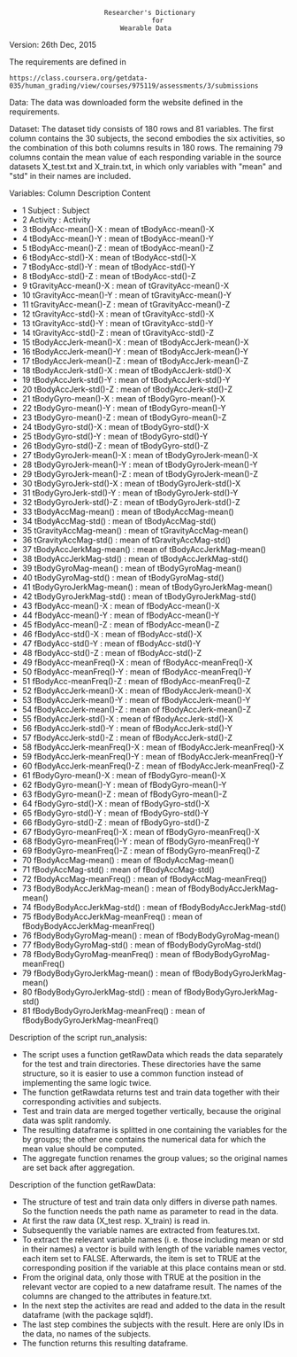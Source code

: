 							Researcher's Dictionary
										for
								Wearable Data
	
Version: 26th Dec, 2015	
								
The requirements are defined in 

	https://class.coursera.org/getdata-035/human_grading/view/courses/975119/assessments/3/submissions
	
Data:
The data was downloaded form the website defined in the requirements.

Dataset:
The dataset tidy consists of 180 rows and 81 variables. The first column contains the 30 subjects, the 
second embodies the six activities, so the combination of this both columns results in 180 rows. The 
remaining 79 columns contain the mean value of each responding variable in the source datasets
X_test.txt and X_train.txt, in which only variables with "mean" and "std" in their names are included.

Variables:
Column Description Content
- 1 Subject :  Subject
- 2 Activity :  Activity
- 3 tBodyAcc-mean()-X :  mean of tBodyAcc-mean()-X
- 4 tBodyAcc-mean()-Y :  mean of tBodyAcc-mean()-Y
- 5 tBodyAcc-mean()-Z :  mean of tBodyAcc-mean()-Z
- 6 tBodyAcc-std()-X :  mean of tBodyAcc-std()-X
- 7 tBodyAcc-std()-Y :  mean of tBodyAcc-std()-Y
- 8 tBodyAcc-std()-Z :  mean of tBodyAcc-std()-Z
- 9 tGravityAcc-mean()-X :  mean of tGravityAcc-mean()-X
- 10 tGravityAcc-mean()-Y :  mean of tGravityAcc-mean()-Y
- 11 tGravityAcc-mean()-Z :  mean of tGravityAcc-mean()-Z
- 12 tGravityAcc-std()-X :  mean of tGravityAcc-std()-X
- 13 tGravityAcc-std()-Y :  mean of tGravityAcc-std()-Y
- 14 tGravityAcc-std()-Z :  mean of tGravityAcc-std()-Z
- 15 tBodyAccJerk-mean()-X :  mean of tBodyAccJerk-mean()-X
- 16 tBodyAccJerk-mean()-Y :  mean of tBodyAccJerk-mean()-Y
- 17 tBodyAccJerk-mean()-Z :  mean of tBodyAccJerk-mean()-Z
- 18 tBodyAccJerk-std()-X :  mean of tBodyAccJerk-std()-X
- 19 tBodyAccJerk-std()-Y :  mean of tBodyAccJerk-std()-Y
- 20 tBodyAccJerk-std()-Z :  mean of tBodyAccJerk-std()-Z
- 21 tBodyGyro-mean()-X :  mean of tBodyGyro-mean()-X
- 22 tBodyGyro-mean()-Y :  mean of tBodyGyro-mean()-Y
- 23 tBodyGyro-mean()-Z :  mean of tBodyGyro-mean()-Z
- 24 tBodyGyro-std()-X :  mean of tBodyGyro-std()-X
- 25 tBodyGyro-std()-Y :  mean of tBodyGyro-std()-Y
- 26 tBodyGyro-std()-Z :  mean of tBodyGyro-std()-Z
- 27 tBodyGyroJerk-mean()-X :  mean of tBodyGyroJerk-mean()-X
- 28 tBodyGyroJerk-mean()-Y :  mean of tBodyGyroJerk-mean()-Y
- 29 tBodyGyroJerk-mean()-Z :  mean of tBodyGyroJerk-mean()-Z
- 30 tBodyGyroJerk-std()-X :  mean of tBodyGyroJerk-std()-X
- 31 tBodyGyroJerk-std()-Y :  mean of tBodyGyroJerk-std()-Y
- 32 tBodyGyroJerk-std()-Z :  mean of tBodyGyroJerk-std()-Z
- 33 tBodyAccMag-mean() :  mean of tBodyAccMag-mean()
- 34 tBodyAccMag-std() :  mean of tBodyAccMag-std()
- 35 tGravityAccMag-mean() :  mean of tGravityAccMag-mean()
- 36 tGravityAccMag-std() :  mean of tGravityAccMag-std()
- 37 tBodyAccJerkMag-mean() :  mean of tBodyAccJerkMag-mean()
- 38 tBodyAccJerkMag-std() :  mean of tBodyAccJerkMag-std()
- 39 tBodyGyroMag-mean() :  mean of tBodyGyroMag-mean()
- 40 tBodyGyroMag-std() :  mean of tBodyGyroMag-std()
- 41 tBodyGyroJerkMag-mean() :  mean of tBodyGyroJerkMag-mean()
- 42 tBodyGyroJerkMag-std() :  mean of tBodyGyroJerkMag-std()
- 43 fBodyAcc-mean()-X :  mean of fBodyAcc-mean()-X
- 44 fBodyAcc-mean()-Y :  mean of fBodyAcc-mean()-Y
- 45 fBodyAcc-mean()-Z :  mean of fBodyAcc-mean()-Z
- 46 fBodyAcc-std()-X :  mean of fBodyAcc-std()-X
- 47 fBodyAcc-std()-Y :  mean of fBodyAcc-std()-Y
- 48 fBodyAcc-std()-Z :  mean of fBodyAcc-std()-Z
- 49 fBodyAcc-meanFreq()-X :  mean of fBodyAcc-meanFreq()-X
- 50 fBodyAcc-meanFreq()-Y :  mean of fBodyAcc-meanFreq()-Y
- 51 fBodyAcc-meanFreq()-Z :  mean of fBodyAcc-meanFreq()-Z
- 52 fBodyAccJerk-mean()-X :  mean of fBodyAccJerk-mean()-X
- 53 fBodyAccJerk-mean()-Y :  mean of fBodyAccJerk-mean()-Y
- 54 fBodyAccJerk-mean()-Z :  mean of fBodyAccJerk-mean()-Z
- 55 fBodyAccJerk-std()-X :  mean of fBodyAccJerk-std()-X
- 56 fBodyAccJerk-std()-Y :  mean of fBodyAccJerk-std()-Y
- 57 fBodyAccJerk-std()-Z :  mean of fBodyAccJerk-std()-Z
- 58 fBodyAccJerk-meanFreq()-X :  mean of fBodyAccJerk-meanFreq()-X
- 59 fBodyAccJerk-meanFreq()-Y :  mean of fBodyAccJerk-meanFreq()-Y
- 60 fBodyAccJerk-meanFreq()-Z :  mean of fBodyAccJerk-meanFreq()-Z
- 61 fBodyGyro-mean()-X :  mean of fBodyGyro-mean()-X
- 62 fBodyGyro-mean()-Y :  mean of fBodyGyro-mean()-Y
- 63 fBodyGyro-mean()-Z :  mean of fBodyGyro-mean()-Z
- 64 fBodyGyro-std()-X :  mean of fBodyGyro-std()-X
- 65 fBodyGyro-std()-Y :  mean of fBodyGyro-std()-Y
- 66 fBodyGyro-std()-Z :  mean of fBodyGyro-std()-Z
- 67 fBodyGyro-meanFreq()-X :  mean of fBodyGyro-meanFreq()-X
- 68 fBodyGyro-meanFreq()-Y :  mean of fBodyGyro-meanFreq()-Y
- 69 fBodyGyro-meanFreq()-Z :  mean of fBodyGyro-meanFreq()-Z
- 70 fBodyAccMag-mean() :  mean of fBodyAccMag-mean()
- 71 fBodyAccMag-std() :  mean of fBodyAccMag-std()
- 72 fBodyAccMag-meanFreq() :  mean of fBodyAccMag-meanFreq()
- 73 fBodyBodyAccJerkMag-mean() :  mean of fBodyBodyAccJerkMag-mean()
- 74 fBodyBodyAccJerkMag-std() :  mean of fBodyBodyAccJerkMag-std()
- 75 fBodyBodyAccJerkMag-meanFreq() :  mean of fBodyBodyAccJerkMag-meanFreq()
- 76 fBodyBodyGyroMag-mean() :  mean of fBodyBodyGyroMag-mean()
- 77 fBodyBodyGyroMag-std() :  mean of fBodyBodyGyroMag-std()
- 78 fBodyBodyGyroMag-meanFreq() :  mean of fBodyBodyGyroMag-meanFreq()
- 79 fBodyBodyGyroJerkMag-mean() :  mean of fBodyBodyGyroJerkMag-mean()
- 80 fBodyBodyGyroJerkMag-std() :  mean of fBodyBodyGyroJerkMag-std()
- 81 fBodyBodyGyroJerkMag-meanFreq() :  mean of fBodyBodyGyroJerkMag-meanFreq()

Description of the script run_analysis:
- The script uses a function getRawData which reads the data separately
  for the test and train directories. These directories have the same
  structure, so it is easier to use a common function instead of 
  implementing the same logic twice.
- The function getRawdata returns test and train data together with
  their corresponding activities and subjects.
- Test and train data are merged together vertically, because the 
  original data was split randomly.
- The resulting dataframe is splitted in one containing the variables
  for the by groups; the other one contains the numerical data for 
  which the mean value should be computed.
- The aggregate function renames the group values; so the original
  names are set back after aggregation.
  
Description of the function getRawData:
- The structure of test and train data only differs in diverse path
  names. So the function needs the path name as parameter to read in
  the data.
- At first the raw data (X_test resp. X_train) is read in. 
- Subsequently the variable names are extracted from features.txt.
- To extract the relevant variable names (i. e. those including mean
  or std in their names) a vector is build with length of the 
  variable names vector, each item set to FALSE. Afterwards, the 
  item is set to TRUE at the corresponding position if the variable
  at this place contains mean or std. 
- From the original data, only those with TRUE at the position in 
  the relevant vector are copied to a new dataframe result. The names
  of the columns are changed to the attributes in feature.txt.
- In the next step the activites are read and added to the data in the
  result dataframe (with the package sqldf).
- The last step combines the subjects with the result. Here are only IDs 
  in the data, no names of the subjects.
- The function returns this resulting dataframe.